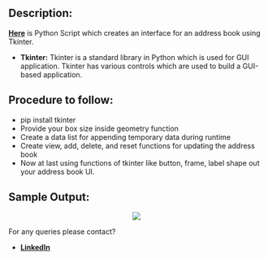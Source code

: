 ## Description: 
[**Here**](https://github.com/Aditya8821/Awesome_Python_Scripts/blob/main/GUIScripts/Address%20Book/address_book.py) is Python Script which creates an interface for an address book using Tkinter.

- **Tkinter:**
Tkinter is a standard library in Python which is used for GUI application. Tkinter has various controls which are used to build a GUI-based application.

## Procedure to follow: 
- pip install tkinter
- Provide your box size inside geometry function
- Create a data list for appending temporary data during runtime
- Create view, add, delete, and reset functions for updating the address book
- Now at last using functions of tkinter like button, frame, label shape out your address book UI.
## Sample Output:
<p align="center"><img src="https://github.com/Aditya8821/Awesome_Python_Scripts/blob/main/GUIScripts/Address%20Book/Images/Demo%20Output.png"></p>

For any queries please contact?
- [**LinkedIn**](https://www.linkedin.com/in/aditya-trivedi-032090164/)
